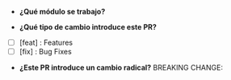 - **¿Qué módulo se trabajo?**
<!-- Ejm: AUTH -->

- **¿Qué tipo de cambio introduce este PR?**

* [ ] [feat] : Features
* [ ] [fix] : Bug Fixes

<!-- Añadir descripción -->

- **¿Este PR introduce un cambio radical?**
  BREAKING CHANGE: